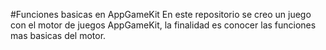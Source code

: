 #Funciones basicas en AppGameKit
En este repositorio se creo un juego con el motor de juegos AppGameKit, la finalidad es conocer las funciones mas basicas del motor.